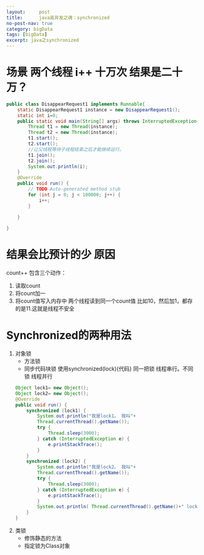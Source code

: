 ```yaml
---
layout:     post
title:      java高并发之魂：synchronized
no-post-nav: true
category: bigData
tags: [bigData]
excerpt: java之synchronized
---
```

# 场景 两个线程 i++ 十万次 结果是二十万？
```java
public class DisappearRequest1 implements Runnable{
	static DisappearRequest1 instance = new DisappearRequest1();
	static int i=0;
	public static void main(String[] args) throws InterruptedException{
		Thread t1 = new Thread(instance);
		Thread t2 = new Thread(instance);
		t1.start();
		t2.start();
		//让父线程等待子线程结束之后才能继续运行。
		t1.join();
		t2.join();
		System.out.println(i);
	}
	@Override
	public void run() {
		// TODO Auto-generated method stub
		for (int j = 0; j < 100000; j++) {
			i++;
		}
		
	}

}
```
# 结果会比预计的少 原因
count++ 包含三个动作：
1. 读取count
2. 将count加一
3. 将count值写入内存中
两个线程读到同一个count值 比如10，然后加1，都存的是11.这就是线程不安全

# Synchronized的两种用法
1. 对象锁
	* 方法锁
	* 同步代码块锁
	使用synchronized(lock){代码} 同一把锁 线程串行。不同锁 线程并行
	```java
	Object lock1= new Object();
	Object lock2= new Object();
	@Override
	public void run() {
		synchronized (lock1) {
			System.out.println("我是lock1。 我叫"+
			Thread.currentThread().getName());
			try {
				Thread.sleep(3000);
			} catch (InterruptedException e) {
				e.printStackTrace();
			}		
		}
		synchronized (lock2) {
			System.out.println("我是lock2。 我叫"+
			Thread.currentThread().getName());
			try {
				Thread.sleep(3000);
			} catch (InterruptedException e) {
				e.printStackTrace();
			}
			System.out.println(	Thread.currentThread().getName()+" lock2运行结束");
		}
	}
	```
2. 类锁
	* 修饰静态的方法
	* 指定锁为Class对象





